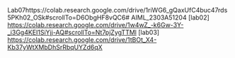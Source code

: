 Lab07https://colab.research.google.com/drive/1riWG6_gQaxUfC4buc47rds5PKh02_OSk#scrollTo=D6ObgHF8vQC6# AIML_2303A51204
[lab02] https://colab.research.google.com/drive/1w4wZ_-k6Gw-3Y-_i3Gg4KEI1SiYjj-AQ#scrollTo=Nt7pjZygTTMl
[lab03] https://colab.research.google.com/drive/1tBOt_X4-Kb37yWtXMbDhSrRbqUYZd6qX
